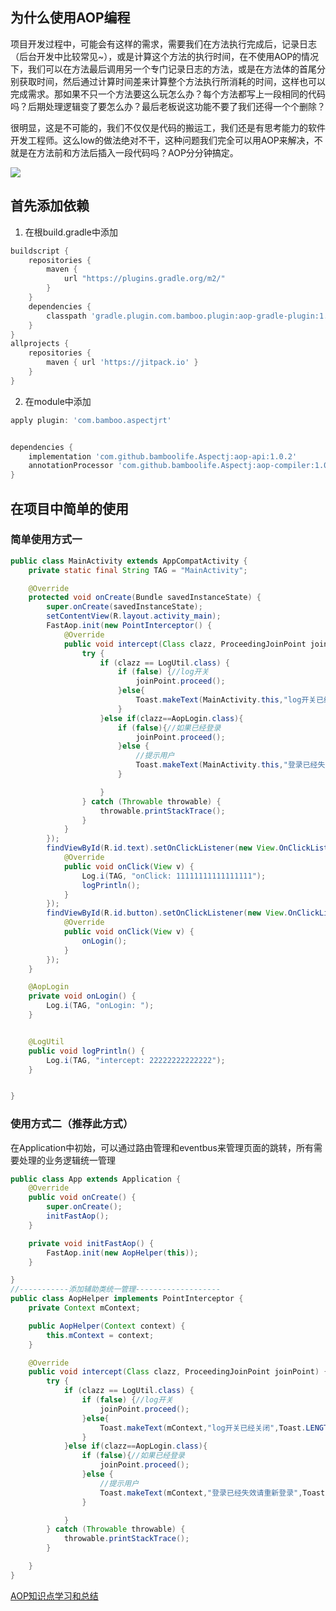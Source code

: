 ## 为什么使用AOP编程

项目开发过程中，可能会有这样的需求，需要我们在方法执行完成后，记录日志（后台开发中比较常见~），或是计算这个方法的执行时间，在不使用AOP的情况下，我们可以在方法最后调用另一个专门记录日志的方法，或是在方法体的首尾分别获取时间，然后通过计算时间差来计算整个方法执行所消耗的时间，这样也可以完成需求。那如果不只一个方法要这么玩怎么办？每个方法都写上一段相同的代码吗？后期处理逻辑变了要怎么办？最后老板说这功能不要了我们还得一个个删除？

很明显，这是不可能的，我们不仅仅是代码的搬运工，我们还是有思考能力的软件开发工程师。这么low的做法绝对不干，这种问题我们完全可以用AOP来解决，不就是在方法前和方法后插入一段代码吗？AOP分分钟搞定。

[![](https://jitpack.io/v/bamboolife/Aspectj.svg)](https://jitpack.io/#bamboolife/Aspectj)

## 首先添加依赖
1. 在根build.gradle中添加
```gradle
buildscript {
    repositories {
        maven {
            url "https://plugins.gradle.org/m2/"
        }
    }
    dependencies {
        classpath 'gradle.plugin.com.bamboo.plugin:aop-gradle-plugin:1.0.6'
    }
}
allprojects {
    repositories {
        maven { url 'https://jitpack.io' }
    }
}
```
2. 在module中添加
```gradle
apply plugin: 'com.bamboo.aspectjrt'


dependencies {
    implementation 'com.github.bamboolife.Aspectj:aop-api:1.0.2'
    annotationProcessor 'com.github.bamboolife.Aspectj:aop-compiler:1.0.2'
}
```
## 在项目中简单的使用
### 简单使用方式一
```java
public class MainActivity extends AppCompatActivity {
    private static final String TAG = "MainActivity";

    @Override
    protected void onCreate(Bundle savedInstanceState) {
        super.onCreate(savedInstanceState);
        setContentView(R.layout.activity_main);
        FastAop.init(new PointInterceptor() {
            @Override
            public void intercept(Class clazz, ProceedingJoinPoint joinPoint) {
                try {
                    if (clazz == LogUtil.class) {
                        if (false) {//log开关
                            joinPoint.proceed();
                        }else{
                            Toast.makeText(MainActivity.this,"log开关已经关闭",Toast.LENGTH_SHORT).show();
                        }
                    }else if(clazz==AopLogin.class){
                        if (false){//如果已经登录
                            joinPoint.proceed();
                        }else {
                            //提示用户
                            Toast.makeText(MainActivity.this,"登录已经失效请重新登录",Toast.LENGTH_SHORT).show();
                        }

                    }
                } catch (Throwable throwable) {
                    throwable.printStackTrace();
                }
            }
        });
        findViewById(R.id.text).setOnClickListener(new View.OnClickListener() {
            @Override
            public void onClick(View v) {
                Log.i(TAG, "onClick: 11111111111111111");
                logPrintln();
            }
        });
        findViewById(R.id.button).setOnClickListener(new View.OnClickListener() {
            @Override
            public void onClick(View v) {
                onLogin();
            }
        });
    }

    @AopLogin
    private void onLogin() {
        Log.i(TAG, "onLogin: ");
    }


    @LogUtil
    public void logPrintln() {
        Log.i(TAG, "intercept: 22222222222222");
    }


}

```
### 使用方式二（推荐此方式）
在Application中初始，可以通过路由管理和eventbus来管理页面的跳转，所有需要处理的业务逻辑统一管理
```java
public class App extends Application {
    @Override
    public void onCreate() {
        super.onCreate();
        initFastAop();
    }

    private void initFastAop() {
        FastAop.init(new AopHelper(this));
    }

}
//-----------添加辅助类统一管理-------------------
public class AopHelper implements PointInterceptor {
    private Context mContext;

    public AopHelper(Context context) {
        this.mContext = context;
    }

    @Override
    public void intercept(Class clazz, ProceedingJoinPoint joinPoint) {
        try {
            if (clazz == LogUtil.class) {
                if (false) {//log开关
                    joinPoint.proceed();
                }else{
                    Toast.makeText(mContext,"log开关已经关闭",Toast.LENGTH_SHORT).show();
                }
            }else if(clazz==AopLogin.class){
                if (false){//如果已经登录
                    joinPoint.proceed();
                }else {
                    //提示用户
                    Toast.makeText(mContext,"登录已经失效请重新登录",Toast.LENGTH_SHORT).show();
                }

            }
        } catch (Throwable throwable) {
            throwable.printStackTrace();
        }

    }
}


```
[AOP知识点学习和总结](doc/AOP.md)
